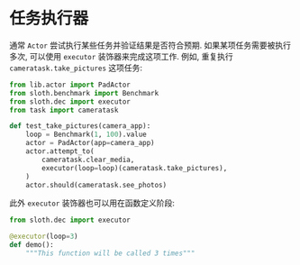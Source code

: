 # 任务执行器

通常 `Actor` 尝试执行某些任务并验证结果是否符合预期. 如果某项任务需要被执行多次, 可以使用 `executor` 装饰器来完成这项工作.
例如, 重复执行 `cameratask.take_pictures` 这项任务:

```python
from lib.actor import PadActor
from sloth.benchmark import Benchmark
from sloth.dec import executor
from task import cameratask

def test_take_pictures(camera_app):
    loop = Benchmark(1, 100).value
    actor = PadActor(app=camera_app)
    actor.attempt_to(
        cameratask.clear_media,
        executor(loop=loop)(cameratask.take_pictures),
    )
    actor.should(cameratask.see_photos)
```

此外 `executor` 装饰器也可以用在函数定义阶段:

```python
from sloth.dec import executor

@executor(loop=3)
def demo():
    """This function will be called 3 times"""
```

